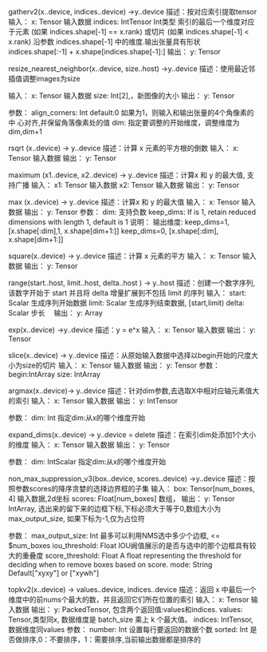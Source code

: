gatherv2(x..device, indices..device) ->y..device
描述：按对应索引提取tensor
输入：
x: Tensor 输入数据
indices: IntTensor  Int类型
索引的最后一个维度对应于元素 (如果 indices.shape[-1] == x.rank) 或切片 (如果 indices.shape[-1] < x.rank) 沿参数 indices.shape[-1] 中的维度.输出张量具有形状
indices.shape[:-1] + x.shape[indices.shape[-1]:]
输出：
y: Tensor



resize_nearest_neighbor(x..device, size..host) ->y..device
描述：使用最近邻插值调整images为size 

输入：
x: Tensor 输入数据
size:  Int[2],，新图像的大小 
输出：
y: Tensor

参数：
align_corners: Int default:0 如果为1，则输入和输出张量的4个角像素的中
心对齐,并保留角落像素处的值
dim: 指定要调整的开始维度，调整维度为dim,dim+1


rsqrt (x..device) -> y..device
描述：计算 x 元素的平方根的倒数
输入：
x: Tensor 输入数据
输出：
y: Tensor


maximum (x1..device, x2..device) -> y..device
描述：计算x 和 y 的最大值, 支持广播
输入：
x1: Tensor 输入数据
x2: Tensor 输入数据
输出：
y: Tensor


max (x..device) -> y..device
描述：计算x 和 y 的最大值
输入：
x: Tensor 输入数据
输出：
y: Tensor
参数：
dim: 支持负数
keep_dims: If is 1, retain reduced dimensions with length 1, default is 1
说明：
输出维度: keep_dims=1, [x.shape[:dim],1, x.shape[dim+1:]]
          keep_dims=0, [x.shape[:dim], x.shape[dim+1:]]



square(x..device) -> y..device
描述：计算 x 元素的平方
输入：
x: Tensor 输入数据
输出：
y: Tensor


range(start..host, limit..host, delta..host ) -> y..host
描述：创建一个数字序列,该数字开始于 start 并且将 delta 增量扩展到不包括 limit 的序列
输入：
start:  Scalar 生成序列开始数据
limit:  Scalar 生成序列结束数据, [start,limit)
delta:  Scalar 步长　
输出：
y: Array


exp(x..device) ->y..device
描述：y = e^x
输入：
x: Tensor 输入数据
输出：
y: Tensor


slice(x..device) -> y..device
描述：从原始输入数据中选择以begin开始的尺度大小为size的切片
输入：
x: Tensor 输入数据
输出：
y: Tensor
参数：
begin:IntArray
size: IntArray



argmax(x..device)-> y..device
描述：针对dim参数,去选取X中相对应轴元素值大的索引
输入：
x: Tensor 输入数据
输出：
y: IntTensor

参数：
dim: Int 指定dim:从x的哪个维度开始



expand_dims(x..device) -> y..device = delete
描述：在索引dim处添加1个大小的维度
输入：
x: Tensor 输入数据
输出：
y: Tensor

参数：
dim: IntScalar 指定dim:从x的哪个维度开始



non_max_suppression_v3(box..device, scores..device) ->y..device
描述：按照参数scores的降序贪婪的选择边界框的子集
输入：
box: Tensor[num_boxes, 4] 输入数据,2d坐标
scores: Float[num_boxes] 数组，
输出：
y: Tensor IntArray, 选出来的留下来的边框下标,下标必须大于等于0,数组大小为max_output_size, 如果下标为-1,仅为占位符

参数：
max_output_size: Int 最多可以利用NMS选中多少个边框, <= $num_boxes
iou_threshold:   Float IOU阙值展示的是否与选中的那个边框具有较大的重叠度
score_threshold:   Float A float representing the threshold for deciding when to remove boxes based on score.
mode: String Default["xyxy"] or ["xywh"]


topkv2(x..device) -> values..device, indices..device
描述：返回 x 中最后一个维度中的前nums个最大的数，并且返回它们所在位置的索引
输入：
x: Tensor 输入数据
输出：
y:    PackedTensor, 包含两个返回值:values和indices. 
values: Tensor,类型同x, 数据维度是 batch_size 乘上 k 个最大值。 
indices: IntTensor, 数据维度同values
参数：
number: Int 设置每行要返回的数据个数
sorted: Int 是否做排序,0：不要排序，1：需要排序,当前输出数据都是排序的


